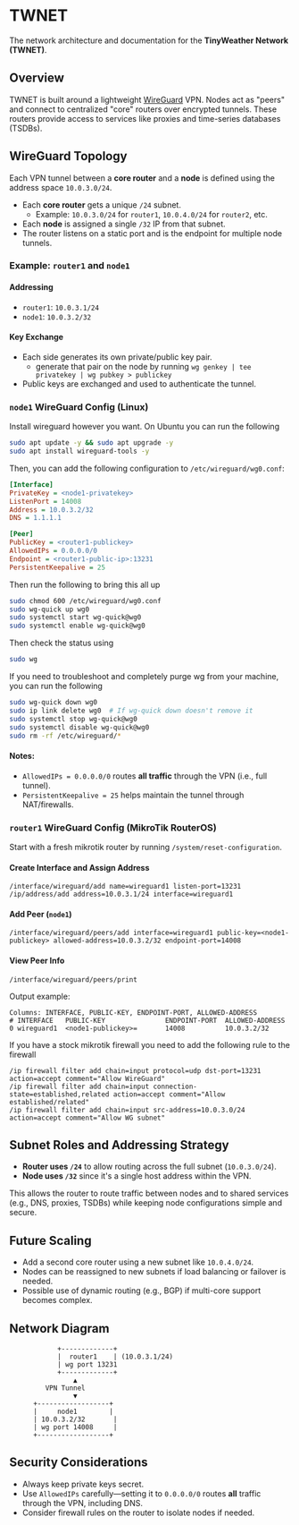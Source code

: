 # TWNET

The network architecture and documentation for the **TinyWeather Network (TWNET)**.

## Overview

TWNET is built around a lightweight [WireGuard](https://www.wireguard.com) VPN. Nodes act as "peers" and connect to centralized "core" routers over encrypted tunnels. These routers provide access to services like proxies and time-series databases (TSDBs).

## WireGuard Topology

Each VPN tunnel between a **core router** and a **node** is defined using the address space `10.0.3.0/24`.

- Each **core router** gets a unique `/24` subnet.
  - Example: `10.0.3.0/24` for `router1`, `10.0.4.0/24` for `router2`, etc.
- Each **node** is assigned a single `/32` IP from that subnet.
- The router listens on a static port and is the endpoint for multiple node tunnels.

### Example: `router1` and `node1`

#### Addressing
- `router1`: `10.0.3.1/24`
- `node1`: `10.0.3.2/32`

#### Key Exchange
- Each side generates its own private/public key pair.
    - generate that pair on the node by running `wg genkey | tee privatekey | wg pubkey > publickey`
- Public keys are exchanged and used to authenticate the tunnel.

### `node1` WireGuard Config (Linux)

Install wireguard however you want. On Ubuntu you can run the following

```bash
sudo apt update -y && sudo apt upgrade -y
sudo apt install wireguard-tools -y
```
Then, you can add the following configuration to `/etc/wireguard/wg0.conf`:

```ini
[Interface]
PrivateKey = <node1-privatekey>
ListenPort = 14008
Address = 10.0.3.2/32
DNS = 1.1.1.1

[Peer]
PublicKey = <router1-publickey>
AllowedIPs = 0.0.0.0/0
Endpoint = <router1-public-ip>:13231
PersistentKeepalive = 25
```

Then run the following to bring this all up 

```bash
sudo chmod 600 /etc/wireguard/wg0.conf 
sudo wg-quick up wg0
sudo systemctl start wg-quick@wg0
sudo systemctl enable wg-quick@wg0
```

Then check the status using

```bash
sudo wg
```

If you need to troubleshoot and completely purge wg from your machine, you can run the following

```bash
sudo wg-quick down wg0
sudo ip link delete wg0  # If wg-quick down doesn't remove it
sudo systemctl stop wg-quick@wg0
sudo systemctl disable wg-quick@wg0
sudo rm -rf /etc/wireguard/*
```

#### Notes:
- `AllowedIPs = 0.0.0.0/0` routes **all traffic** through the VPN (i.e., full tunnel).
- `PersistentKeepalive = 25` helps maintain the tunnel through NAT/firewalls.

### `router1` WireGuard Config (MikroTik RouterOS)

Start with a fresh mikrotik router by running `/system/reset-configuration`. 

#### Create Interface and Assign Address

```shell
/interface/wireguard/add name=wireguard1 listen-port=13231
/ip/address/add address=10.0.3.1/24 interface=wireguard1
```

#### Add Peer (`node1`)

```shell
/interface/wireguard/peers/add interface=wireguard1 public-key=<node1-publickey> allowed-address=10.0.3.2/32 endpoint-port=14008
```

#### View Peer Info

```shell
/interface/wireguard/peers/print
```

Output example:

```
Columns: INTERFACE, PUBLIC-KEY, ENDPOINT-PORT, ALLOWED-ADDRESS
# INTERFACE   PUBLIC-KEY               ENDPOINT-PORT  ALLOWED-ADDRESS
0 wireguard1  <node1-publickey>=       14008          10.0.3.2/32
```

If you have a stock mikrotik firewall you need to add the following rule to the firewall

```shell
/ip firewall filter add chain=input protocol=udp dst-port=13231 action=accept comment="Allow WireGuard"
/ip firewall filter add chain=input connection-state=established,related action=accept comment="Allow established/related"
/ip firewall filter add chain=input src-address=10.0.3.0/24 action=accept comment="Allow WG subnet"
```

## Subnet Roles and Addressing Strategy

- **Router uses `/24`** to allow routing across the full subnet (`10.0.3.0/24`).
- **Node uses `/32`** since it's a single host address within the VPN.

This allows the router to route traffic between nodes and to shared services (e.g., DNS, proxies, TSDBs) while keeping node configurations simple and secure.

## Future Scaling

- Add a second core router using a new subnet like `10.0.4.0/24`.
- Nodes can be reassigned to new subnets if load balancing or failover is needed.
- Possible use of dynamic routing (e.g., BGP) if multi-core support becomes complex.

## Network Diagram

```plaintext
            +-------------+
            |  router1    | (10.0.3.1/24)
            | wg port 13231
            +-------------+
                ▲
         VPN Tunnel
                ▼
      +------------------+
      |     node1        |
      | 10.0.3.2/32       |
      | wg port 14008     |
      +------------------+
```

## Security Considerations

- Always keep private keys secret.
- Use `AllowedIPs` carefully—setting it to `0.0.0.0/0` routes **all** traffic through the VPN, including DNS.
- Consider firewall rules on the router to isolate nodes if needed.
